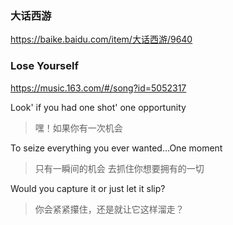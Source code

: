 ### 大话西游
https://baike.baidu.com/item/大话西游/9640

### Lose Yourself
https://music.163.com/#/song?id=5052317

Look' if you had one shot' one opportunity
>嘿！如果你有一次机会

To seize everything you ever wanted…One moment
>只有一瞬间的机会 去抓住你想要拥有的一切

Would you capture it or just let it slip?
>你会紧紧攥住，还是就让它这样溜走？

